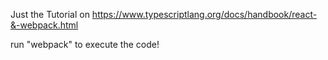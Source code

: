 Just the Tutorial on https://www.typescriptlang.org/docs/handbook/react-&-webpack.html

run "webpack" to execute the code!